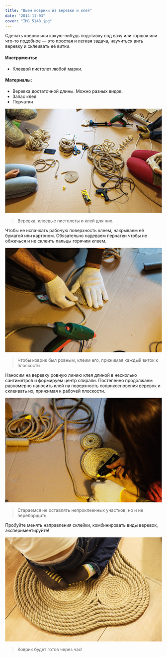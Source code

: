 ```yaml
---
title: "Вьем коврики из веревки и клея"
date: "2014-11-03"
cover: "IMG_5148.jpg"
---
```


Сделать коврик или какую-нибудь подставку под вазу или горшок или что-то подобное — это простая и легкая задача, научиться вить веревку и склеивать её витки.

#### Инструменты:

- Клеевой пистолет любой марки.

#### Материалы:

- Веревка достаточной длины. Можно разных видов.
- Запас клея
- Перчатки


![](./images/IMG_51101.jpg)
>Веревка, клеевые пистолеты и клей для них.

Чтобы не испачкать рабочую поверхность клеем, накрываем её бумагой или картоном. Обязательно надеваем перчатки чтобы не обжечься и не склеить пальцы горячим клеем.

![](./images/IMG_5127.jpg)
> Чтобы коврик был ровным, клеим его, прижимая каждый виток к плоскости

Наносим на веревку ровную линию клея длиной в несколько сантиметров и формируем центр спирали. Постепенно продолжаем равномерно наносить клей на поверхность соприкосновения веревок и склеивать их, прижимая к рабочей плоскости.

![](./images/IMG_5139.jpg)
> Стараемся не оставлять непроклеенных участков, но и не переборщить

Пробуйте менять направления склейки, комбинировать виды веревок, экспериментируйте!

![](./images/IMG_5151.jpg)
> Коврик будет готов через час!
